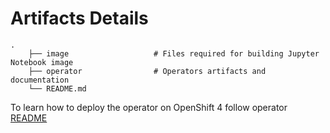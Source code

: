 # Artifacts Details

    .
        ├── image                   # Files required for building Jupyter Notebook image
        ├── operator                # Operators artifacts and documentation 
        └── README.md

To learn how to deploy the operator on OpenShift 4 follow operator [README](https://github.com/husky-parul/glowing-quantum/blob/qiskit-dev-op/operators-examples/qiskit-dev-operator/operator/README.md)